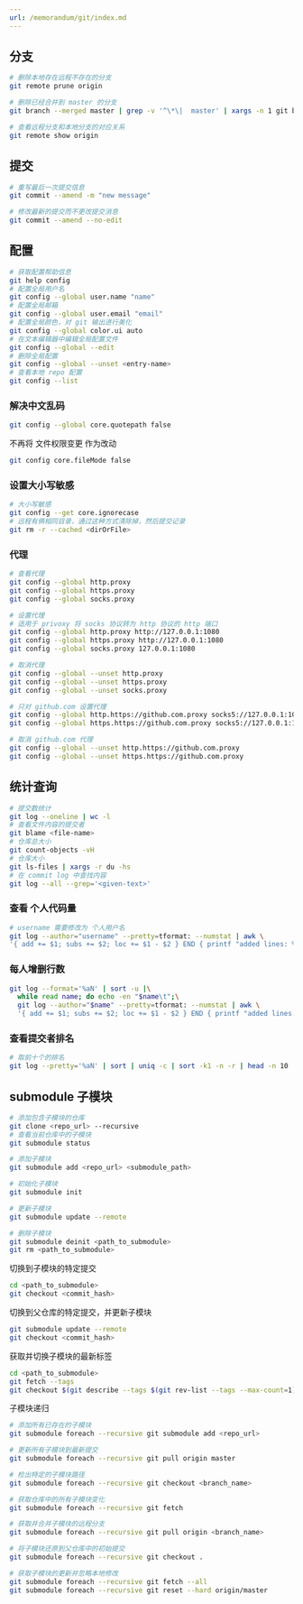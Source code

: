 ```yaml
---
url: /memorandum/git/index.md
---
```

## 分支

```sh :no-line-numbers
# 删除本地存在远程不存在的分支
git remote prune origin

# 删除已经合并到 master 的分支
git branch --merged master | grep -v '^\*\|  master' | xargs -n 1 git branch -d

# 查看远程分支和本地分支的对应关系
git remote show origin
```

## 提交

```sh :no-line-numbers
# 重写最后一次提交信息
git commit --amend -m "new message"

# 修改最新的提交而不更改提交消息
git commit --amend --no-edit
```

## 配置

```sh :no-line-numbers
# 获取配置帮助信息
git help config
# 配置全局用户名
git config --global user.name "name"
# 配置全局邮箱
git config --global user.email "email"
# 配置全局颜色，对 git 输出进行美化
git config --global color.ui auto
# 在文本编辑器中编辑全局配置文件
git config --global --edit
# 删除全局配置
git config --global --unset <entry-name>
# 查看本地 repo 配置
git config --list
```

### 解决中文乱码

```sh :no-line-numbers
git config --global core.quotepath false
```

不再将 文件权限变更 作为改动

```sh :no-line-numbers
git config core.fileMode false
```

### 设置大小写敏感

```sh :no-line-numbers
# 大小写敏感
git config --get core.ignorecase
# 远程有俩相同目录，通过这种方式清除掉，然后提交记录
git rm -r --cached <dirOrFile>
```

### 代理

```sh :no-line-numbers
# 查看代理
git config --global http.proxy
git config --global https.proxy
git config --global socks.proxy

# 设置代理
# 适用于 privoxy 将 socks 协议转为 http 协议的 http 端口
git config --global http.proxy http://127.0.0.1:1080
git config --global https.proxy http://127.0.0.1:1080
git config --global socks.proxy 127.0.0.1:1080

# 取消代理
git config --global --unset http.proxy
git config --global --unset https.proxy
git config --global --unset socks.proxy

# 只对 github.com 设置代理
git config --global http.https://github.com.proxy socks5://127.0.0.1:1080
git config --global https.https://github.com.proxy socks5://127.0.0.1:1080

# 取消 github.com 代理
git config --global --unset http.https://github.com.proxy
git config --global --unset https.https://github.com.proxy
```

## 统计查询

```sh :no-line-numbers
# 提交数统计
git log --oneline | wc -l
# 查看文件内容的提交者
git blame <file-name>
# 仓库总大小
git count-objects -vH
# 仓库大小
git ls-files | xargs -r du -hs
# 在 commit log 中查找内容
git log --all --grep='<given-text>'
```

### 查看 个人代码量

```sh :no-line-numbers
# username 需要修改为 个人用户名
git log --author="username" --pretty=tformat: --numstat | awk \
'{ add += $1; subs += $2; loc += $1 - $2 } END { printf "added lines: %s, removed lines: %s, total lines: %s\n", add, subs, loc }' -
```

### 每人增删行数

```sh :no-line-numbers
git log --format='%aN' | sort -u |\
  while read name; do echo -en "$name\t";\
  git log --author="$name" --pretty=tformat: --numstat | awk \
  '{ add += $1; subs += $2; loc += $1 - $2 } END { printf "added lines: %s, removed lines: %s, total lines: %s\n", add, subs, loc }' -; done
```

### 查看提交者排名

```sh :no-line-numbers
# 取前十个的排名
git log --pretty='%aN' | sort | uniq -c | sort -k1 -n -r | head -n 10
```

## submodule 子模块

```sh :no-line-numbers
# 添加包含子模块的仓库
git clone <repo_url> --recursive
# 查看当前仓库中的子模块
git submodule status

# 添加子模块
git submodule add <repo_url> <submodule_path>

# 初始化子模块
git submodule init

# 更新子模块
git submodule update --remote

# 删除子模块
git submodule deinit <path_to_submodule>
git rm <path_to_submodule>
```

切换到子模块的特定提交

```sh :no-line-numbers
cd <path_to_submodule>
git checkout <commit_hash>
```

切换到父仓库的特定提交，并更新子模块

```sh :no-line-numbers
git submodule update --remote
git checkout <commit_hash>
```

获取并切换子模块的最新标签

```sh :no-line-numbers
cd <path_to_submodule>
git fetch --tags
git checkout $(git describe --tags $(git rev-list --tags --max-count=1))
```

子模块递归

```sh :no-line-numbers
# 添加所有已存在的子模块
git submodule foreach --recursive git submodule add <repo_url>

# 更新所有子模块到最新提交
git submodule foreach --recursive git pull origin master

# 检出特定的子模块路径
git submodule foreach --recursive git checkout <branch_name>

# 获取仓库中的所有子模块变化
git submodule foreach --recursive git fetch

# 获取并合并子模块的远程分支
git submodule foreach --recursive git pull origin <branch_name>

# 将子模块还原到父仓库中的初始提交
git submodule foreach --recursive git checkout .

# 获取子模块的更新并忽略本地修改
git submodule foreach --recursive git fetch --all
git submodule foreach --recursive git reset --hard origin/master
```
